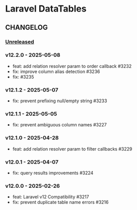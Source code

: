 # Laravel DataTables 

## CHANGELOG

### [Unreleased]

### v12.2.0 - 2025-05-08

- feat: add relation resolver param to order callback #3232
- fix: improve column alias detection #3236
- fix: #3235

### v12.1.2 - 2025-05-07

- fix: prevent prefixing null/empty string #3233

### v12.1.1 - 2025-05-05

- fix: prevent ambiguous column names #3227

### v12.1.0 - 2025-04-28

- feat: add relation resolver param to filter callbacks #3229

### v12.0.1 - 2025-04-07

- fix: query results improvements #3224

### v12.0.0 - 2025-02-26

- feat: Laravel v12 Compatibility #3217
- fix: prevent duplicate table name errors #3216

[Unreleased]: https://github.com/yajra/laravel-datatables/compare/v12.0.0...master
